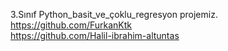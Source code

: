 3.Sınıf Python_basit_ve_çoklu_regresyon projemiz.		
https://github.com/FurkanKtk		
https://github.com/Halil-ibrahim-altuntas		